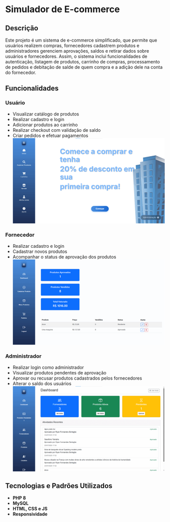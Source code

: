 # Simulador de E-commerce

## Descrição
Este projeto é um sistema de e-commerce simplificado, que permite que usuários realizem compras, fornecedores cadastrem produtos e administradores gerenciem aprovações, saldos e retirar dados sobre usuários e fornecedores. Assim, o sistema inclui funcionalidades de autenticação, listagem de produtos, carrinho de compras, processamento de pedidos e debitação de salde de quem compra e a adição dele na conta do fornecedor.

## Funcionalidades

### Usuário
- Visualizar catálogo de produtos
- Realizar cadastro e login
- Adicionar produtos ao carrinho
- Realizar checkout com validação de saldo
- Criar pedidos e efetuar pagamentos
![User pages](static/img/pages/gifs/user.gif)

### Fornecedor
- Realizar cadastro e login
- Cadastrar novos produtos
- Acompanhar o status de aprovação dos produtos
![Fornecedor pages](static/img/pages/gifs/supplier.gif)


### Administrador
- Realizar login como administrador
- Visualizar produtos pendentes de aprovação
- Aprovar ou recusar produtos cadastrados pelos fornecedores
- Alterar o saldo dos usuários
![Admin pages](static/img/pages/gifs/admin.gif)


## Tecnologias e Padrões Utilizados

- **PHP 8**
- **MySQL**
- **HTML, CSS e JS**
- **Responsividade**

